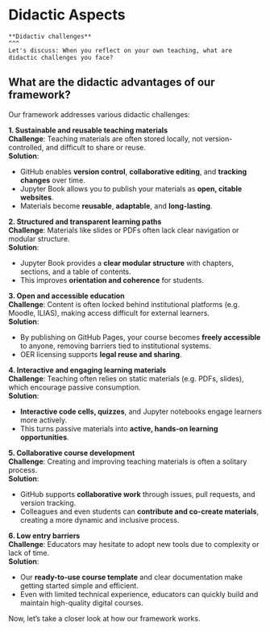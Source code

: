 # Didactic Aspects


````{card} 
**Didactiv challenges**
^^^
Let's discuss: When you reflect on your own teaching, what are didactic challenges you face?

````

## What are the didactic advantages of our framework? 

Our framework addresses various didactic challenges:

**1. Sustainable and reusable teaching materials**  
**Challenge**: Teaching materials are often stored locally, not version-controlled, and difficult to share or reuse.    
   **Solution**: 
   - GitHub enables **version control**, **collaborative editing**, and **tracking changes** over time.
   - Jupyter Book allows you to publish your materials as **open, citable websites**.
   - Materials become **reusable**, **adaptable**, and **long-lasting**.

**2. Structured and transparent learning paths**    
**Challenge**: Materials like slides or PDFs often lack clear navigation or modular structure.  
**Solution**: 
   - Jupyter Book provides a **clear modular structure** with chapters, sections, and a table of contents.
   - This improves **orientation and coherence** for students.

**3. Open and accessible education**  
**Challenge**: Content is often locked behind institutional platforms (e.g. Moodle, ILIAS), making access difficult for external learners.  
**Solution**: 
   - By publishing on GitHub Pages, your course becomes **freely accessible** to anyone, removing barriers tied to institutional systems.
   - OER licensing supports **legal reuse and sharing**.

**4. Interactive and engaging learning materials**  
**Challenge**: Teaching often relies on static materials (e.g. PDFs, slides), which encourage passive consumption.  
**Solution**:
   - **Interactive code cells, quizzes**, and Jupyter notebooks engage learners more actively.
   - This turns passive materials into **active, hands-on learning opportunities**.

**5. Collaborative course development**   
**Challenge**: Creating and improving teaching materials is often a solitary process.  
**Solution**:  
   - GitHub supports **collaborative work** through issues, pull requests, and version tracking.
   - Colleagues and even students can **contribute and co-create materials**, creating a more dynamic and inclusive process.

**6. Low entry barriers**  
**Challenge**: Educators may hesitate to adopt new tools due to complexity or lack of time.  
**Solution**: 
   - Our **ready-to-use course template** and clear documentation make getting started simple and efficient.
   - Even with limited technical experience, educators can quickly build and maintain high-quality digital courses.


Now, let’s take a closer look at how our framework works.
